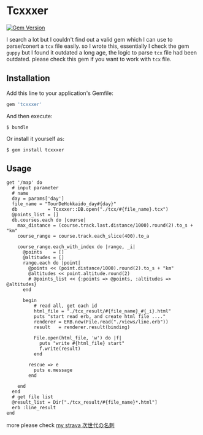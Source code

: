 # Tcxxxer

[![Gem Version](https://badge.fury.io/rb/tcxxxer.svg)](https://badge.fury.io/rb/tcxxxer)

I search a lot but I couldn't find out a valid gem which I can use to parse/conert a `tcx` file easily.
so I wrote this, essentially I check the gem `guppy` but I found it outdated a long age, the logic to parse
`tcx` file had been outdated. please check this gem if you want to work with `tcx` file.

## Installation

Add this line to your application's Gemfile:

```ruby
gem 'tcxxxer'
```

And then execute:

    $ bundle

Or install it yourself as:

    $ gem install tcxxxer

## Usage

```
get '/map' do
  # input parameter
  # name
  day = params['day']
  file_name = "TourDeHokkaido_day#{day}"
  db           = Tcxxxer::DB.open("./tcx/#{file_name}.tcx")
  @points_list = []
  db.courses.each do |course|
    max_distance = (course.track.last.distance/1000).round(2).to_s + "km"
    course_range = course.track.each_slice(400).to_a

    course_range.each_with_index do |range, _i|
      @points    = []
      @altitudes = []
      range.each do |point|
        @points << (point.distance/1000).round(2).to_s + "km"
        @altitudes << point.altitude.round(2)
        # @points_list << {:points => @points, :altitudes => @altitudes}
      end

      begin
          # read all, get each id
          html_file = "./tcx_result/#{file_name}_#{_i}.html"
          puts "start read erb, and create html file ...."
          renderer = ERB.new(File.read("./views/line.erb"))
          result   = renderer.result(binding)

          File.open(html_file, 'w') do |f|
            puts "write #{html_file} start"
            f.write(result)
          end

        rescue => e
          puts e.message
        end

    end
  end
  # get file list
  @result_list = Dir["./tcx_result/#{file_name}*.html"]
  erb :line_result
end

```

more please check [my strava 次世代の名刺](https://mystrava.herokuapp.com)